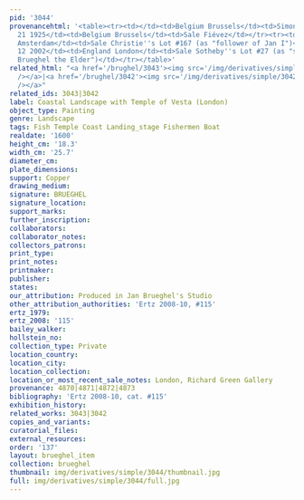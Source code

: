 ```yaml
---
pid: '3044'
provenancehtml: '<table><tr><td></td><td>Belgium Brussels</td><td>Simon de Monte (1878-1930)</td></tr><tr><td>Dec
  21 1925</td><td>Belgium Brussels</td><td>Sale Fiévez</td></tr><tr><td>May 29 1986</td><td>Netherlands
  Amsterdam</td><td>Sale Christie''s Lot #167 (as "follower of Jan I")</td></tr><tr><td>Dec
  12 2002</td><td>England London</td><td>Sale Sotheby''s Lot #27 (as "studio of Jan
  Brueghel the Elder")</td></tr></table>'
related_html: "<a href='/brughel/3043'><img src='/img/derivatives/simple/3043/thumbnail.jpg'
  /></a>|<a href='/brughel/3042'><img src='/img/derivatives/simple/3042/thumbnail.jpg'
  /></a>"
related_ids: 3043|3042
label: Coastal Landscape with Temple of Vesta (London)
object_type: Painting
genre: Landscape
tags: Fish Temple Coast Landing_stage Fishermen Boat
realdate: '1600'
height_cm: '18.3'
width_cm: '25.7'
diameter_cm:
plate_dimensions:
support: Copper
drawing_medium:
signature: BRUEGHEL
signature_location:
support_marks:
further_inscription:
collaborators:
collaborator_notes:
collectors_patrons:
print_type:
print_notes:
printmaker:
publisher:
states:
our_attribution: Produced in Jan Brueghel's Studio
other_attribution_authorities: 'Ertz 2008-10, #115'
ertz_1979:
ertz_2008: '115'
bailey_walker:
hollstein_no:
collection_type: Private
location_country:
location_city:
location_collection:
location_or_most_recent_sale_notes: London, Richard Green Gallery
provenance: 4870|4871|4872|4873
bibliography: 'Ertz 2008-10, cat. #115'
exhibition_history:
related_works: 3043|3042
copies_and_variants:
curatorial_files:
external_resources:
order: '137'
layout: brueghel_item
collection: brueghel
thumbnail: img/derivatives/simple/3044/thumbnail.jpg
full: img/derivatives/simple/3044/full.jpg
---
```

